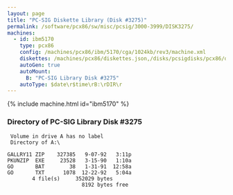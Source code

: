 ```yaml
---
layout: page
title: "PC-SIG Diskette Library (Disk #3275)"
permalink: /software/pcx86/sw/misc/pcsig/3000-3999/DISK3275/
machines:
  - id: ibm5170
    type: pcx86
    config: /machines/pcx86/ibm/5170/cga/1024kb/rev3/machine.xml
    diskettes: /machines/pcx86/diskettes.json,/disks/pcsigdisks/pcx86/diskettes.json
    autoGen: true
    autoMount:
      B: "PC-SIG Library Disk #3275"
    autoType: $date\r$time\rB:\rDIR\r
---
```


{% include machine.html id="ibm5170" %}

### Directory of PC-SIG Library Disk #3275

     Volume in drive A has no label
     Directory of A:\

    GALLRY11 ZIP    327385   9-07-92   3:11p
    PKUNZIP  EXE     23528   3-15-90   1:10a
    GO       BAT        38   1-31-91  12:58a
    GO       TXT      1078  12-22-92   5:04a
            4 file(s)     352029 bytes
                            8192 bytes free
